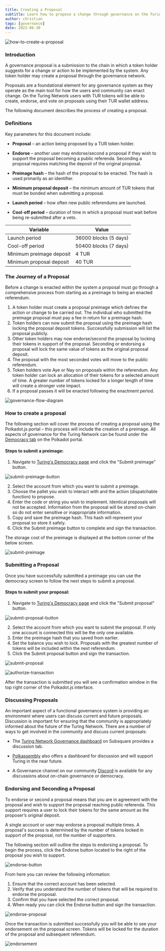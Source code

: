 ```yaml
---
title: Creating a Proposal
subtitle: Learn how to propose a change through governance on the Turing Network
author: christian
tags: [governance]
date: 2022-06-30
---
```


![how-to-create-a-proposal](../../assets/img/governance/how-to-create-a-proposal.jpg)

### Introduction

A governance proposal is a submission to the chain in which a token holder suggests for a change or action to be implemented by the system. Any token holder may create a proposal through the governance network.

Proposals are a foundational element for any governance system as they operate as the main tool for how the users and community can enact change. On the Turing Network users with TUR tokens will be able to create, endorse, and vote on proposals using their TUR wallet address.

The following document describes the process of creating a proposal. 

### Definitions

Key parameters for this document include:

-   **Proposal** – an action being proposed by a TUR token holder.

-   **Endorse** – another user may endorse/second a proposal if they wish to support the proposal becoming a public referenda. Seconding a proposal requires matching the deposit of the original proposal.

-   **Preimage hash** – the hash of the proposal to be enacted. The hash is used primarily as an identifier.

-   **Minimum proposal deposit** – the minimum amount of TUR tokens that must be bonded when submitting a proposal.

-   **Launch period** – how often new public referendums are launched.

-   **Cool**-**off period** – duration of time in which a proposal must wait before being re-submitted after a veto.

| **Variable**             | **Value**             |
|--------------------------|-----------------------|
| Launch period            | 36000 blocks (5 days) |
| Cool-off period          | 50400 blocks (7 days) |
| Minimum preimage deposit | 4 TUR                 |
| Minimum proposal deposit | 40 TUR                | 

### The Journey of a Proposal

Before a change is enacted within the system a proposal must go through a comprehensive process from starting as a preimage to being an enacted referendum.

1.  A token holder must create a proposal preimage which defines the action or change to be carried out. The individual who submitted the preimage proposal must pay a fee in return for a preimage hash.
2.  Token holders can now submit the proposal using the preimage hash locking the proposal deposit tokens. Successfully submission will list the proposal publicly.
3.  Other token holders may now endorse/second the proposal by locking their tokens in support of the proposal. Seconding or endorsing a proposal will lock the same value of tokens as the original proposal deposit.
4.  The proposal with the most seconded votes will move to the public referendum.
5.  Token holders vote Aye or Nay on proposals within the referendum. Any token holder can lock an allocation of their tokens for a selected amount of time. A greater number of tokens locked for a longer length of time will create a stronger vote impact.
6.  If a proposal passes it will be enacted following the enactment period.

![governance-flow-diagram](../../assets/img/governance/flow-diagram.png)

### How to create a proposal

The following section will cover the process of creating a proposal using the Polkadot.js portal – this process will include the creation of a preimage. All aspects of governance for the Turing Network can be found under the [Democracy tab](https://polkadot.js.org/apps/?rpc=wss%3A%2F%2Frpc.turing.oak.tech#/democracy) on the Polkadot portal.

#### Steps to submit a preimage:

1.  Navigate to [Turing's Democracy page](https://polkadot.js.org/apps/?rpc=wss%3A%2F%2Frpc.turing.oak.tech#/democracy) and click the "Submit preimage" button.

![submit-preimage-button](../../assets/img/governance/submit-preimage-button.png)

2.  Select the account from which you want to submit a preimage.
3.  Choose the pallet you wish to interact with and the action (dispatchable function) to propose.
4.  Enter the code or string you wish to implement. Identical proposals will not be accepted. Information from the proposal will be stored on-chain so do not enter sensitive or inappropriate information.
5.  Copy and save the preimage hash. This hash will represent your proposal so store it safely.
6.  Click the Submit preimage button to complete and sign the transaction.

The storage cost of the preimage is displayed at the bottom corner of the below screen.

![submit-preimage](../../assets/img/governance/submit-preimage.png)

### Submitting a Proposal

Once you have successfully submitted a preimage you can use the democracy screen to follow the next steps to submit a proposal.

#### Steps to submit your proposal:

1.  Navigate to [Turing's Democracy page](https://polkadot.js.org/apps/?rpc=wss%3A%2F%2Frpc.turing.oak.tech#/democracy) and click the "Submit proposal" button.

![submit-proposal-button](../../assets/img/governance/submit-proposal-button.png)

2.  Select the account from which you want to submit the proposal. If only one account is connected this will be the only one available.
3.  Enter the preimage hash that you saved from earlier.
4.  Set the balance you wish to lock. Proposals with the greatest number of tokens will be included within the next referendum.
5.  Click the Submit proposal button and sign the transaction.

![submit-proposal](../../assets/img/governance/submit-proposal.png)

![authorize-transaction](../../assets/img/governance/authorize-transaction.png)

After the transaction is submitted you will see a confirmation window in the top right corner of the Polkadot.js interface.

### Discussing Proposals

An important aspect of a functional governance system is providing an environment where users can discuss current and future proposals. Discussion is important for ensuring that the community is appropriately informed about the future of the Turing Network. There are a number of ways to get involved in the community and discuss current proposals:

-   The [Turing Network Governance dashboard](https://turing.subsquare.io/) on Subsquare provides a discussion tab.

-   [Polkassembly](https://kusama.polkassembly.io/) also offers a dashboard for discussion and will support Turing in the near future.

-   A Governance channel on our community [Discord](https://discord.gg/7W9UDvsbwh) is available for any discussions about on-chain governance or democracy.

### Endorsing and Seconding a Proposal

To endorse or second a proposal means that you are in agreement with the proposal and wish to support the proposal reaching public referenda. This support requires a user to lock their tokens for the same amount as the proposer’s original deposit.

A single account or user may endorse a proposal multiple times. A proposal's success is determined by the number of tokens locked in support of the proposal, not the number of supporters.

The following section will outline the steps to endorsing a proposal. To begin the process, click the Endorse button located to the right of the proposal you wish to support.

![endorse-button](../../assets/img/governance/endorse-button.png)

From here you can review the following information:

1.  Ensure that the correct account has been selected.
2.  Verify that you understand the number of tokens that will be required to endorse the proposal.
3.  Confirm that you have selected the correct proposal.
4.  When ready you can click the Endorse button and sign the transaction.

![endorse-proposal](../../assets/img/governance/endorse-proposal.png)

Once the transaction is submitted successfully you will be able to see your endorsement on the proposal screen. Tokens will be locked for the duration of the proposal and subsequent referendum.

![endorsement](../../assets/img/governance/endorsement.png)